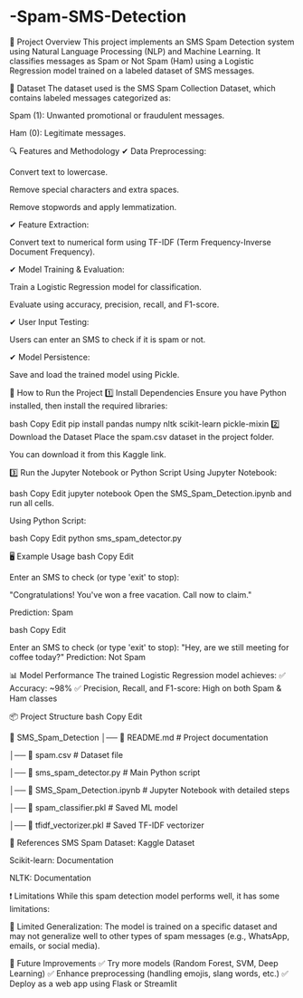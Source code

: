 # -Spam-SMS-Detection
📝 Project Overview
This project implements an SMS Spam Detection system using Natural Language Processing (NLP) and Machine Learning. It classifies messages as Spam or Not Spam (Ham) using a Logistic Regression model trained on a labeled dataset of SMS messages.

📂 Dataset
The dataset used is the SMS Spam Collection Dataset, which contains labeled messages categorized as:

Spam (1): Unwanted promotional or fraudulent messages.

Ham (0): Legitimate messages.

🔍 Features and Methodology
✔ Data Preprocessing:

Convert text to lowercase.

Remove special characters and extra spaces.

Remove stopwords and apply lemmatization.

✔ Feature Extraction:

Convert text to numerical form using TF-IDF (Term Frequency-Inverse Document Frequency).

✔ Model Training & Evaluation:

Train a Logistic Regression model for classification.

Evaluate using accuracy, precision, recall, and F1-score.

✔ User Input Testing:

Users can enter an SMS to check if it is spam or not.

✔ Model Persistence:

Save and load the trained model using Pickle.

🚀 How to Run the Project
1️⃣ Install Dependencies
Ensure you have Python installed, then install the required libraries:

bash
Copy
Edit
pip install pandas numpy nltk scikit-learn pickle-mixin
2️⃣ Download the Dataset
Place the spam.csv dataset in the project folder.

You can download it from this Kaggle link.

3️⃣ Run the Jupyter Notebook or Python Script
Using Jupyter Notebook:

bash
Copy
Edit
jupyter notebook
Open the SMS_Spam_Detection.ipynb and run all cells.

Using Python Script:

bash
Copy
Edit
python sms_spam_detector.py

🖥️ Example Usage
bash
Copy
Edit

Enter an SMS to check (or type 'exit' to stop): 

"Congratulations! You've won a free vacation. Call now to claim."

Prediction: Spam

bash
Copy
Edit

Enter an SMS to check (or type 'exit' to stop): 
"Hey, are we still meeting for coffee today?"
Prediction: Not Spam

📊 Model Performance
The trained Logistic Regression model achieves:
✅ Accuracy: ~98%
✅ Precision, Recall, and F1-score: High on both Spam & Ham classes

📦 Project Structure
bash
Copy
Edit

📂 SMS_Spam_Detection
│── 📄 README.md  # Project documentation

│── 📄 spam.csv  # Dataset file

│── 📄 sms_spam_detector.py  # Main Python script

│── 📄 SMS_Spam_Detection.ipynb  # Jupyter Notebook with detailed steps

│── 📄 spam_classifier.pkl  # Saved ML model

│── 📄 tfidf_vectorizer.pkl  # Saved TF-IDF vectorizer

🔗 References
SMS Spam Dataset: Kaggle Dataset

Scikit-learn: Documentation

NLTK: Documentation

❗ Limitations
While this spam detection model performs well, it has some limitations:

🔴 Limited Generalization: The model is trained on a specific dataset and may not generalize well to other types of spam messages (e.g., WhatsApp, emails, or social media).

📌 Future Improvements
✅ Try more models (Random Forest, SVM, Deep Learning)
✅ Enhance preprocessing (handling emojis, slang words, etc.)
✅ Deploy as a web app using Flask or Streamlit
